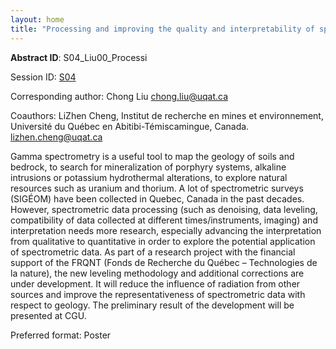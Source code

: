 ```yaml
---
layout: home
title: "Processing and improving the quality and interpretability of spectrometric data"
---
```



**Abstract ID**: S04_Liu00_Processi

Session ID: [S04](.)

Corresponding author: Chong Liu <a href="mailto:chong.liu@uqat.ca">chong.liu@uqat.ca</a>

Coauthors: LiZhen Cheng, Institut de recherche en mines et environnement, Université du Québec en Abitibi-Témiscamingue, Canada. lizhen.cheng@uqat.ca 

Gamma spectrometry is a useful tool to map the geology of soils and bedrock, to search for mineralization of porphyry systems, alkaline intrusions or potassium hydrothermal alterations, to explore natural resources such as uranium and thorium. A lot of spectrometric surveys (SIGÉOM) have been collected in Quebec, Canada in the past decades. However, spectrometric data processing (such as denoising, data leveling, compatibility of data collected at different times/instruments, imaging) and interpretation needs more research, especially advancing the interpretation from qualitative to quantitative in order to explore the potential application of spectrometric data. As part of a research project with the financial support of the FRQNT (Fonds de Recherche du Québec – Technologies de la nature), the new leveling methodology and additional corrections are under development. It will reduce the influence of radiation from other sources and improve the representativeness of spectrometric data with respect to geology. The preliminary result of the development will be presented at CGU.

Preferred format: Poster
